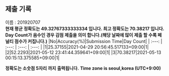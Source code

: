 


  
## 제출 기록  
이름 : 201920707  
**현재 평균 정확도는 49.32767333333334 입니다. 최고 정확도는 70.38217 입니다.**  
**Day Count가 음수인 경우 감점 제출을 의미 합니다.(해당 날짜에 많이 제출 할 수록 페널티 점수가 커집니다.)**
|No|Accuracy(%)|Submission Time|Day Count|
| :---: | :---: | :---: | :---: |
|1|25.37155|2021-04-29 20:56:45.517133+09:00|1|
|2|52.2293|2021-05-12 23:41:44.359641+09:00|1|
|3|70.38217|2021-05-13 00:15:13.375585+09:00|1|


**정확도는 소숫점 5자리 까지 출력됩니다.**
**Time zone is seoul,korea (UTC+9:00)**

